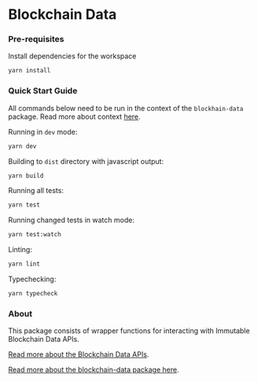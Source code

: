 # Blockchain Data

### Pre-requisites

Install dependencies for the workspace

```bash
yarn install
```

### Quick Start Guide

All commands below need to be run in the context of the `blockhain-data` package. Read more about context [here](../../../README.md#context).

Running in `dev` mode:
  
```bash
yarn dev
```

Building to `dist` directory with javascript output:
  
```bash
yarn build
```

Running all tests:

```bash
yarn test
```

Running changed tests in watch mode:

```bash
yarn test:watch
```

Linting:

```bash
yarn lint
```

Typechecking:

```bash
yarn typecheck
```

### About

This package consists of wrapper functions for interacting with Immutable Blockchain Data APIs.

[Read more about the Blockchain Data APIs](https://docs.immutable.com/docs/zkEVM/products/blockchain-data).

[Read more about the blockchain-data package here](../../../README.md#blockchain-data).